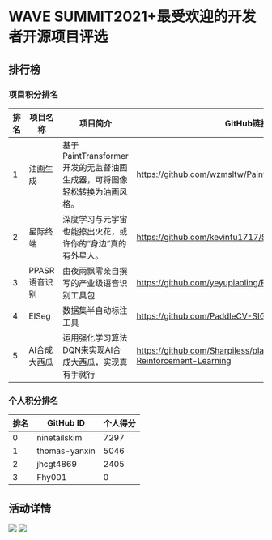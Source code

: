 # WAVE SUMMIT2021+最受欢迎的开发者开源项目评选

## 排行榜

### 项目积分排名

| 排名 | 项目名称 | 项目简介 | GitHub链接 |  项目得分 |
| -------- | -------- | -------- | -------- | -------- |
| 1     | 油画生成     |  基于PaintTransformer开发的无监督油画生成器，可将图像轻松转换为油画风格。    | https://github.com/wzmsltw/PaintTransformer     |  1567 |
| 2     | 星际终端     | 深度学习与元宇宙也能擦出火花，或许你的“身边”真的有外星人。     | https://github.com/kevinfu1717/SuperInterstellarTerminal     | 894 |
| 3     | PPASR语音识别     | 由夜雨飘零亲自撰写的产业级语音识别工具包     | https://github.com/yeyupiaoling/PPASR     | 883 |
| 4     | EISeg     | 数据集半自动标注工具     | https://github.com/PaddleCV-SIG/EISeg     | 798 |
| 5     | AI合成大西瓜     | 运用强化学习算法DQN来实现AI合成大西瓜，实现真有手就行     | https://github.com/Sharpiless/play-daxigua-using-Reinforcement-Learning     | 608 |

### 个人积分排名


| 排名 | GitHub ID | 个人得分 |
| -------- | -------- | -------- |
| 0 | ninetailskim | 7297 |
| 1 | thomas-yanxin | 5046 |
| 2 | jhcgt4869 | 2405 |
| 3 | Fhy001 | 0 |



## 活动详情
![](https://ai-studio-static-online.cdn.bcebos.com/691fcf2cbdfe477f92d66522bb976346079bdc94ac4d41618a3a9162415fe96a)
![](https://ai-studio-static-online.cdn.bcebos.com/ad7686a37703458b819fe562909a14302e80fc94535448328a8036fc52d6ee4c)


